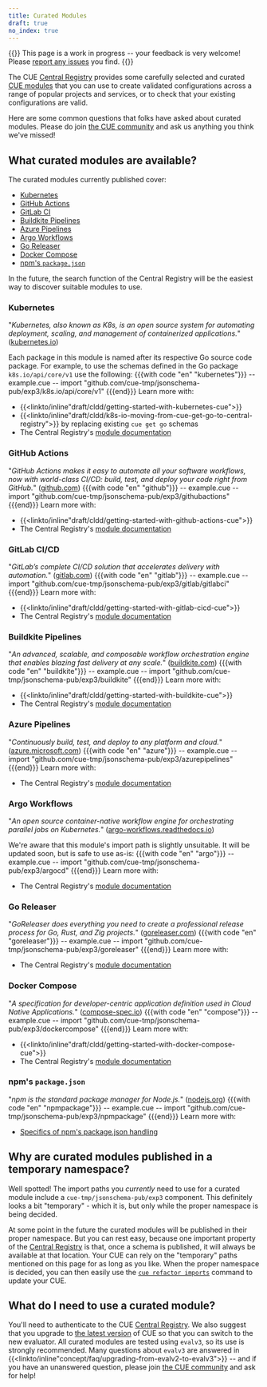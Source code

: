 ```yaml
---
title: Curated Modules
draft: true
no_index: true
---
```


{{<warning>}}
This page is a work in progress -- your feedback is very welcome!
Please [report any issues]({{<report-issue-url>}}) you find.
{{</warning>}}

The CUE [Central Registry](https://registry.cue.works)
provides some carefully selected and curated
[CUE modules]({{<relref"docs/concept/modules">}}) that you can use to
create validated configurations across a range of popular projects and
services, or to check that your existing configurations are valid.

Here are some common questions that folks have asked about curated modules.
Please do join [the CUE community]({{<relref"community">}}) and ask us anything
you think we've missed!

## What curated modules are available?

The curated modules currently published cover:
- [Kubernetes](#kubernetes)
- [GitHub Actions](#github-actions)
- [GitLab CI](#gitlab-cicd)
- [Buildkite Pipelines](#buildkite-pipelines)
- [Azure Pipelines](#azure-pipelines)
- [Argo Workflows](#argo-workflows)
- [Go Releaser](#go-releaser)
- [Docker Compose](#docker-compose)
- [npm's `package.json`](#npms-packagejson)

In the future, the search function of the Central Registry will be the easiest
way to discover suitable modules to use.

### Kubernetes
"*Kubernetes, also known as K8s, is an open source system for automating deployment, scaling, and management of containerized applications.*"
([kubernetes.io](https://kubernetes.io/))

Each package in this module is named after its respective Go source code package.
For example, to use the schemas defined in the Go package `k8s.io/api/core/v1` use the following:
{{{with code "en" "kubernetes"}}}
-- example.cue --
import "github.com/cue-tmp/jsonschema-pub/exp3/k8s.io/api/core/v1"
{{{end}}}
Learn more with:
- {{<linkto/inline"draft/cldd/getting-started-with-kubernetes-cue">}}
- {{<linkto/inline"draft/cldd/k8s-io-moving-from-cue-get-go-to-central-registry">}} by replacing existing `cue get go` schemas
- The Central Registry's [module documentation](https://registry.cue.works/docs/github.com/cue-tmp/jsonschema-pub/exp3/k8s.io@v0.1.0)

### GitHub Actions
"*GitHub Actions makes it easy to automate all your software workflows, now with world-class CI/CD: build, test, and deploy your code right from GitHub.*"
([github.com](https://github.com/features/actions))
{{{with code "en" "github"}}}
-- example.cue --
import "github.com/cue-tmp/jsonschema-pub/exp3/githubactions"
{{{end}}}
Learn more with:
- {{<linkto/inline"draft/cldd/getting-started-with-github-actions-cue">}}
- The Central Registry's [module documentation](https://registry.cue.works/docs/github.com/cue-tmp/jsonschema-pub/exp3/githubactions@v0.2.0)

### GitLab CI/CD
"*GitLab’s complete CI/CD solution that accelerates delivery with automation.*"
([gitlab.com](https://about.gitlab.com/solutions/continuous-integration/))
{{{with code "en" "gitlab"}}}
-- example.cue --
import "github.com/cue-tmp/jsonschema-pub/exp3/gitlab/gitlabci"
{{{end}}}
Learn more with:
- {{<linkto/inline"draft/cldd/getting-started-with-gitlab-cicd-cue">}}
- The Central Registry's [module documentation](https://registry.cue.works/docs/github.com/cue-tmp/jsonschema-pub/exp3/gitlab@v0.2.0)

### Buildkite Pipelines
"*An advanced, scalable, and composable workflow orchestration engine that enables blazing fast delivery at any scale.*"
([buildkite.com](https://buildkite.com/))
{{{with code "en" "buildkite"}}}
-- example.cue --
import "github.com/cue-tmp/jsonschema-pub/exp3/buildkite"
{{{end}}}
Learn more with:
- {{<linkto/inline"draft/cldd/getting-started-with-buildkite-cue">}}
- The Central Registry's [module documentation](https://registry.cue.works/docs/github.com/cue-tmp/jsonschema-pub/exp3/buildkite@v0.1.0)

### Azure Pipelines
"*Continuously build, test, and deploy to any platform and cloud.*"
([azure.microsoft.com](https://azure.microsoft.com/en-us/products/devops/pipelines/))
{{{with code "en" "azure"}}}
-- example.cue --
import "github.com/cue-tmp/jsonschema-pub/exp3/azurepipelines"
{{{end}}}
Learn more with:
- The Central Registry's [module documentation](https://registry.cue.works/docs/github.com/cue-tmp/jsonschema-pub/exp3/azurepipelines@v0.1.0)

### Argo Workflows
"*An open source container-native workflow engine for orchestrating parallel jobs on Kubernetes.*"
([argo-workflows.readthedocs.io](https://argo-workflows.readthedocs.io/en/latest/))

We're aware that this module's import path is slightly unsuitable.
It will be updated soon, but is safe to use as-is:
{{{with code "en" "argo"}}}
-- example.cue --
import "github.com/cue-tmp/jsonschema-pub/exp3/argocd"
{{{end}}}
Learn more with:
- The Central Registry's [module documentation](https://registry.cue.works/docs/github.com/cue-tmp/jsonschema-pub/exp3/argocd@v0.0.0)

### Go Releaser
"*GoReleaser does everything you need to create a professional release process for Go, Rust, and Zig projects.*"
([goreleaser.com](https://goreleaser.com/))
{{{with code "en" "goreleaser"}}}
-- example.cue --
import "github.com/cue-tmp/jsonschema-pub/exp3/goreleaser"
{{{end}}}
Learn more with:
- The Central Registry's [module documentation](https://registry.cue.works/docs/github.com/cue-tmp/jsonschema-pub/exp3/goreleaser@v0.2.0)

### Docker Compose
"*A specification for developer-centric application definition used in Cloud Native Applications.*"
([compose-spec.io](https://compose-spec.io/))
{{{with code "en" "compose"}}}
-- example.cue --
import "github.com/cue-tmp/jsonschema-pub/exp3/dockercompose"
{{{end}}}
Learn more with:
- {{<linkto/inline"draft/cldd/getting-started-with-docker-compose-cue">}}
- The Central Registry's [module documentation](https://registry.cue.works/docs/github.com/cue-tmp/jsonschema-pub/exp3/dockercompose@v0.1.0)

### npm's `package.json`
"*npm is the standard package manager for Node.js.*"
([nodejs.org](https://nodejs.org/en/learn/getting-started/an-introduction-to-the-npm-package-manager))
{{{with code "en" "npmpackage"}}}
-- example.cue --
import "github.com/cue-tmp/jsonschema-pub/exp3/npmpackage"
{{{end}}}
Learn more with:
- [Specifics of npm's package.json handling](https://docs.npmjs.com/cli/v11/configuring-npm/package-json)
<!-- TODO: link to Central Registry when docs pages don't break on modules that have dependencies. -->

## Why are curated modules published in a temporary namespace?

Well spotted! The import paths you *currently* need to use for a curated module
include a `cue-tmp/jsonschema-pub/exp3` component.
This definitely looks a bit
"temporary" - which it is, but only while the proper namespace is being
decided.

At some point in the future the curated modules will be published in
their proper namespace. But you can rest easy, because one important property
of the
[Central Registry](https://registry.cue.works)
is that, once a schema is published, it will always be available at that
location. Your CUE can rely on the "temporary" paths mentioned on this page for
as long as you like. When the proper namespace is decided, you can then easily
use the
[`cue refactor imports`]({{<relref"docs/reference/command/cue-help-refactor-imports">}})
command to update your CUE.

## What do I need to use a curated module?

You'll need to authenticate to the CUE
[Central Registry](https://registry.cue.works).
We also suggest that you upgrade to
[the latest version]({{<relref"docs/introduction/installation">}})
of CUE so that you can switch to the new evaluator.
All curated modules are tested using `evalv3`, so its use is strongly recommended.
Many questions about `evalv3` are answered in
{{<linkto/inline"concept/faq/upgrading-from-evalv2-to-evalv3">}} -- and if you
have an unanswered question, please join
[the CUE community]({{<relref"community">}}) and ask for help!
